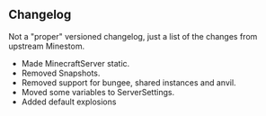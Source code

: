 ## Changelog
Not a "proper" versioned changelog, just a list of the changes from upstream Minestom.

* Made MinecraftServer static.
* Removed Snapshots.
* Removed support for bungee, shared instances and anvil.
* Moved some variables to ServerSettings. 
* Added default explosions